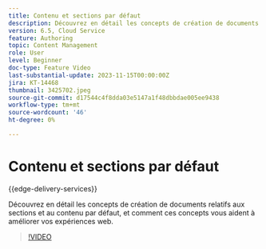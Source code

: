 ```yaml
---
title: Contenu et sections par défaut
description: Découvrez en détail les concepts de création de documents du contenu et des sections par défaut.
version: 6.5, Cloud Service
feature: Authoring
topic: Content Management
role: User
level: Beginner
doc-type: Feature Video
last-substantial-update: 2023-11-15T00:00:00Z
jira: KT-14468
thumbnail: 3425702.jpeg
source-git-commit: d17544c4f8dda03e5147a1f48dbbdae005ee9438
workflow-type: tm+mt
source-wordcount: '46'
ht-degree: 0%

---
```



# Contenu et sections par défaut

{{edge-delivery-services}}

Découvrez en détail les concepts de création de documents relatifs aux sections et au contenu par défaut, et comment ces concepts vous aident à améliorer vos expériences web.

>[!VIDEO](https://video.tv.adobe.com/v/3425702/?learn=on)
